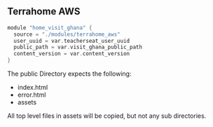 ## Terrahome AWS

```c
module "home_visit_ghana" {
  source = "./modules/terrahome_aws"
  user_uuid = var.teacherseat_user_uuid
  public_path = var.visit_ghana_public_path
  content_version = var.content_version
}
```
The public Directory expects the following:
- index.html
- error.html
- assets

All top level files in assets will be copied, but not any sub directories.
